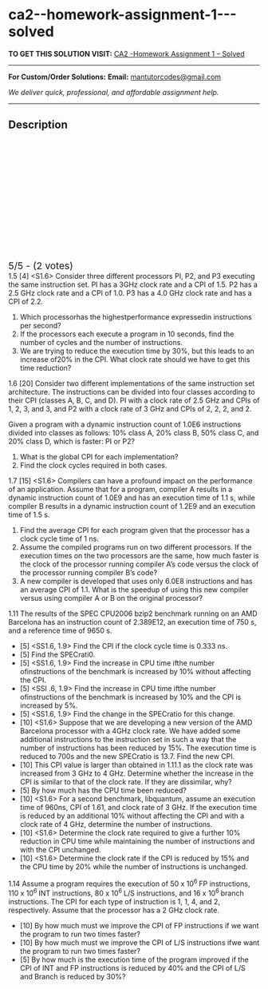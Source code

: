 # ca2--homework-assignment-1---solved
**TO GET THIS SOLUTION VISIT:** [CA2 -Homework Assignment 1 – Solved](https://mantutor.com/product/ca2-homework-assignment-1-solved/)


---

**For Custom/Order Solutions:** **Email:** mantutorcodes@gmail.com  

*We deliver quick, professional, and affordable assignment help.*

---

<h2>Description</h2>



<div class="kk-star-ratings kksr-auto kksr-align-center kksr-valign-top" data-payload="{&quot;align&quot;:&quot;center&quot;,&quot;id&quot;:&quot;84749&quot;,&quot;slug&quot;:&quot;default&quot;,&quot;valign&quot;:&quot;top&quot;,&quot;ignore&quot;:&quot;&quot;,&quot;reference&quot;:&quot;auto&quot;,&quot;class&quot;:&quot;&quot;,&quot;count&quot;:&quot;2&quot;,&quot;legendonly&quot;:&quot;&quot;,&quot;readonly&quot;:&quot;&quot;,&quot;score&quot;:&quot;5&quot;,&quot;starsonly&quot;:&quot;&quot;,&quot;best&quot;:&quot;5&quot;,&quot;gap&quot;:&quot;4&quot;,&quot;greet&quot;:&quot;Rate this product&quot;,&quot;legend&quot;:&quot;5\/5 - (2 votes)&quot;,&quot;size&quot;:&quot;24&quot;,&quot;title&quot;:&quot;CA2 -Homework Assignment 1  - Solved&quot;,&quot;width&quot;:&quot;138&quot;,&quot;_legend&quot;:&quot;{score}\/{best} - ({count} {votes})&quot;,&quot;font_factor&quot;:&quot;1.25&quot;}">

<div class="kksr-stars">

<div class="kksr-stars-inactive">
            <div class="kksr-star" data-star="1" style="padding-right: 4px">


<div class="kksr-icon" style="width: 24px; height: 24px;"></div>
        </div>
            <div class="kksr-star" data-star="2" style="padding-right: 4px">


<div class="kksr-icon" style="width: 24px; height: 24px;"></div>
        </div>
            <div class="kksr-star" data-star="3" style="padding-right: 4px">


<div class="kksr-icon" style="width: 24px; height: 24px;"></div>
        </div>
            <div class="kksr-star" data-star="4" style="padding-right: 4px">


<div class="kksr-icon" style="width: 24px; height: 24px;"></div>
        </div>
            <div class="kksr-star" data-star="5" style="padding-right: 4px">


<div class="kksr-icon" style="width: 24px; height: 24px;"></div>
        </div>
    </div>

<div class="kksr-stars-active" style="width: 138px;">
            <div class="kksr-star" style="padding-right: 4px">


<div class="kksr-icon" style="width: 24px; height: 24px;"></div>
        </div>
            <div class="kksr-star" style="padding-right: 4px">


<div class="kksr-icon" style="width: 24px; height: 24px;"></div>
        </div>
            <div class="kksr-star" style="padding-right: 4px">


<div class="kksr-icon" style="width: 24px; height: 24px;"></div>
        </div>
            <div class="kksr-star" style="padding-right: 4px">


<div class="kksr-icon" style="width: 24px; height: 24px;"></div>
        </div>
            <div class="kksr-star" style="padding-right: 4px">


<div class="kksr-icon" style="width: 24px; height: 24px;"></div>
        </div>
    </div>
</div>


<div class="kksr-legend" style="font-size: 19.2px;">
            5/5 - (2 votes)    </div>
    </div>
1.5 [4] &lt;S1.6&gt; Consider three different processors PI, P2, and P3 executing the same instruction set. PI has a 3GHz clock rate and a CPI of 1.5. P2 has a 2.5 GHz clock rate and a CPI of 1.0. P3 has a 4.0 GHz clock rate and has a CPI of 2.2.

<ol>
<li>Which processorhas the highestperformance expressedin instructions per second?</li>
<li>If the processors each execute a program in 10 seconds, find the number of cycles and the number of instructions.</li>
<li>We are trying to reduce the execution time by 30%, but this leads to an increase of20% in the CPI. What clock rate should we have to get this time reduction?</li>
</ol>
1.6 [20] Consider two different implementations of the same instruction set architecture. The instructions can be divided into four classes according to their CPI (classes A, B, C, and D). PI with a clock rate of 2.5 GHz and CPIs of 1, 2, 3, and 3, and P2 with a clock rate of 3 GHz and CPIs of 2, 2, 2, and 2.

Given a program with a dynamic instruction count of 1.0E6 instructions divided into classes as follows: 10% class A, 20% class B, 50% class C, and 20% class D, which is faster: PI or P2?

<ol>
<li>What is the global CPI for each implementation?</li>
<li>Find the clock cycles required in both cases.</li>
</ol>
1.7 [15] &lt;S1.6&gt; Compilers can have a profound impact on the performance of an application. Assume that for a program, compiler A results in a dynamic instruction count of 1.0E9 and has an execution time of 1.1 s, while compiler B results in a dynamic instruction count of 1.2E9 and an execution time of 1.5 s.

<ol>
<li>Find the average CPI for each program given that the processor has a clock cycle time of 1 ns.</li>
<li>Assume the compiled programs run on two different processors. If the execution times on the two processors are the same, how much faster is the clock of the processor running compiler A’s code versus the clock of the processor running compiler B’s code?</li>
<li>A new compiler is developed that uses only 6.0E8 instructions and has an average CPI of 1.1. What is the speedup of using this new compiler versus using compiler A or B on the original processor?</li>
</ol>
1.11 The results of the SPEC CPU2006 bzip2 benchmark running on an AMD Barcelona has an instruction count of 2.389E12, an execution time of 750 s, and a reference time of 9650 s.

<ul>
<li>[5] &lt;SS1.6, 1.9&gt; Find the CPI if the clock cycle time is 0.333 ns.</li>
<li>[5] Find the SPECrati0.</li>
<li>[5] &lt;SS1.6, 1.9&gt; Find the increase in CPU time ifthe number ofinstructions of the benchmark is increased by 10% without affecting the CPI.</li>
<li>[5] &lt;SSI .6, 1.9&gt; Find the increase in CPU time ifthe number ofinstructions of the benchmark is increased by 10% and the CPI is increased by 5%.</li>
<li>[5] &lt;SS1.6, 1.9&gt; Find the change in the SPECratio for this change.</li>
<li>[10] &lt;S1.6&gt; Suppose that we are developing a new version of the AMD Barcelona processor with a 4GHz clock rate. We have added some additional instructions to the instruction set in such a way that the number of instructions has been reduced by 15%. The execution time is reduced to 700s and the new SPECratio is 13.7. Find the new CPI.</li>
<li>[10] This CPI value is larger than obtained in 1.11.1 as the clock rate was increased from 3 GHz to 4 GHz. Determine whether the increase in the CPI is similar to that of the clock rate. If they are dissimilar, why?</li>
<li>[5] By how much has the CPU time been reduced?</li>
<li>[10] &lt;S1.6&gt; For a second benchmark, libquantum, assume an execution time of 960ns, CPI of 1.61, and clock rate of 3 GHz. If the execution time is reduced by an additional 10% without affecting the CPI and with a clock rate of 4 GHz, determine the number of instructions.</li>
<li>[10] &lt;S1.6&gt; Determine the clock rate required to give a further 10% reduction in CPU time while maintaining the number of instructions and with the CPI unchanged.</li>
<li>[10] &lt;S1.6&gt; Determine the clock rate if the CPI is reduced by 15% and the CPU time by 20% while the number of instructions is unchanged.</li>
</ul>
1.14 Assume a program requires the execution of 50 x 10<sup>6 </sup>FP instructions, 110 x 10<sup>6 </sup>INT instructions, 80 x 10<sup>6 </sup>L/S instructions, and 16 x 10<sup>6 </sup>branch instructions. The CPI for each type of instruction is 1, 1, 4, and 2, respectively. Assume that the processor has a 2 GHz clock rate.

<ul>
<li>[10] By how much must we improve the CPI of FP instructions if we want the program to run two times faster?</li>
<li>[10] By how much must we improve the CPI of L/S instructions ifwe want the program to run two times faster?</li>
<li>[5] By how much is the execution time of the program improved if the CPI of INT and FP instructions is reduced by 40% and the CPI of L/S and Branch is reduced by 30%?</li>
</ul>
